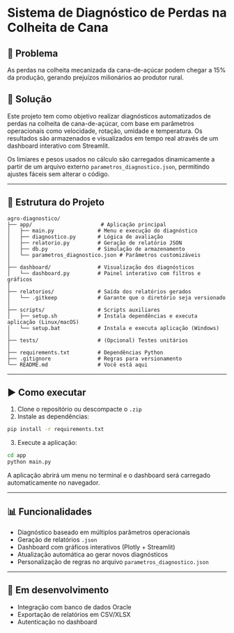 # Sistema de Diagnóstico de Perdas na Colheita de Cana

## 📌 Problema

As perdas na colheita mecanizada da cana-de-açúcar podem chegar a 15% da produção, gerando prejuízos milionários ao produtor rural.

## 🌟 Solução

Este projeto tem como objetivo realizar diagnósticos automatizados de perdas na colheita de cana-de-açúcar, com base em parâmetros operacionais como velocidade, rotação, umidade e temperatura. Os resultados são armazenados e visualizados em tempo real através de um dashboard interativo com Streamlit.

Os limiares e pesos usados no cálculo são carregados dinamicamente a partir de um arquivo externo `parametros_diagnostico.json`, permitindo ajustes fáceis sem alterar o código.

---

## 📂 Estrutura do Projeto

```
agro-diagnostico/
├── app/                      # Aplicação principal
│   ├── main.py              # Menu e execução do diagnóstico
│   ├── diagnostico.py       # Lógica de avaliação
│   ├── relatorio.py         # Geração de relatório JSON
│   ├── db.py                # Simulação de armazenamento
│   └── parametros_diagnostico.json # Parâmetros customizáveis
│
├── dashboard/               # Visualização dos diagnósticos
│   └── dashboard.py         # Painel interativo com filtros e gráficos
│
├── relatorios/              # Saída dos relatórios gerados
│   └── .gitkeep             # Garante que o diretório seja versionado
│
├── scripts/                 # Scripts auxiliares
│   ├── setup.sh             # Instala dependências e executa aplicação (Linux/macOS)
│   └── setup.bat            # Instala e executa aplicação (Windows)
│
├── tests/                   # (Opcional) Testes unitários
│
├── requirements.txt         # Dependências Python
├── .gitignore               # Regras para versionamento
└── README.md                # Você está aqui
```

---

## ▶️ Como executar

1. Clone o repositório ou descompacte o `.zip`
2. Instale as dependências:

```bash
pip install -r requirements.txt
```

3. Execute a aplicação:

```bash
cd app
python main.py
```

A aplicação abrirá um menu no terminal e o dashboard será carregado automaticamente no navegador.

---

## 📊 Funcionalidades

- Diagnóstico baseado em múltiplos parâmetros operacionais
- Geração de relatórios `.json`
- Dashboard com gráficos interativos (Plotly + Streamlit)
- Atualização automática ao gerar novos diagnósticos
- Personalização de regras no arquivo `parametros_diagnostico.json`

---

## 🚧 Em desenvolvimento

- Integração com banco de dados Oracle
- Exportação de relatórios em CSV/XLSX
- Autenticação no dashboard
